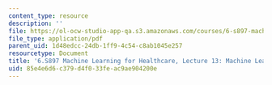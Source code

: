 ```yaml
---
content_type: resource
description: ''
file: https://ol-ocw-studio-app-qa.s3.amazonaws.com/courses/6-s897-machine-learning-for-healthcare-spring-2019/85e4e6d6c379d4f033feac9ae904200e_MIT6_S897S19_lec13.pdf
file_type: application/pdf
parent_uid: 1d48edcc-24db-1ff9-4c54-c8ab1045e257
resourcetype: Document
title: '6.S897 Machine Learning for Healthcare, Lecture 13: Machine Learning for Mammography'
uid: 85e4e6d6-c379-d4f0-33fe-ac9ae904200e
---
```

